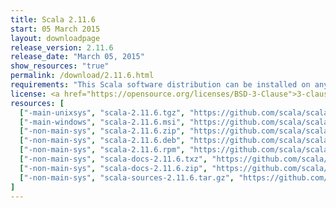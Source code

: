 ```yaml
---
title: Scala 2.11.6
start: 05 March 2015
layout: downloadpage
release_version: 2.11.6
release_date: "March 05, 2015"
show_resources: "true"
permalink: /download/2.11.6.html
requirements: "This Scala software distribution can be installed on any Unix-like or Windows system. It requires the Java runtime version 1.6 or later, which can be downloaded <a href='https://www.java.com/'>here</a>."
license: <a href="https://opensource.org/licenses/BSD-3-Clause">3-clause BSD license</a>
resources: [
  ["-main-unixsys", "scala-2.11.6.tgz", "https://github.com/scala/scala/releases/download/v2.11.6/scala-2.11.6.tgz", "Mac OS X, Unix, Cygwin", "25.87M"],
  ["-main-windows", "scala-2.11.6.msi", "https://github.com/scala/scala/releases/download/v2.11.6/scala-2.11.6.msi", "Windows (msi installer)", "107.88M"],
  ["-non-main-sys", "scala-2.11.6.zip", "https://github.com/scala/scala/releases/download/v2.11.6/scala-2.11.6.zip", "Windows", "25.92M"],
  ["-non-main-sys", "scala-2.11.6.deb", "https://github.com/scala/scala/releases/download/v2.11.6/scala-2.11.6.deb", "Debian", "74.54M"],
  ["-non-main-sys", "scala-2.11.6.rpm", "https://github.com/scala/scala/releases/download/v2.11.6/scala-2.11.6.rpm", "RPM package", "106.73M"],
  ["-non-main-sys", "scala-docs-2.11.6.txz", "https://github.com/scala/scala/releases/download/v2.11.6/scala-docs-2.11.6.txz", "API docs", "45.93M"],
  ["-non-main-sys", "scala-docs-2.11.6.zip", "https://github.com/scala/scala/releases/download/v2.11.6/scala-docs-2.11.6.zip", "API docs", "84.06M"],
  ["-non-main-sys", "scala-sources-2.11.6.tar.gz", "https://github.com/scala/scala/archive/v2.11.6.tar.gz", "Sources", ""]
]
---
```

